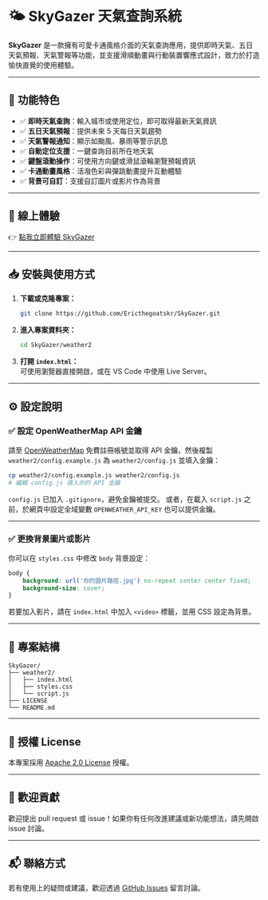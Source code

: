 
# 🌤️ SkyGazer 天氣查詢系統

**SkyGazer** 是一款擁有可愛卡通風格介面的天氣查詢應用，提供即時天氣、五日天氣預報、天氣警報等功能，並支援滑順動畫與行動裝置響應式設計，致力於打造愉快直覺的使用體驗。

---

## 🚀 功能特色

- ✅ **即時天氣查詢**：輸入城市或使用定位，即可取得最新天氣資訊  
- ✅ **五日天氣預報**：提供未來 5 天每日天氣趨勢  
- ✅ **天氣警報通知**：顯示如颱風、暴雨等警示訊息  
- ✅ **自動定位支援**：一鍵查詢目前所在地天氣  
- ✅ **鍵盤滾動操作**：可使用方向鍵或滑鼠滾輪瀏覽預報資訊  
- ✅ **卡通動畫風格**：活潑色彩與彈跳動畫提升互動體驗  
- ✅ **背景可自訂**：支援自訂圖片或影片作為背景

---

## 🌈 線上體驗

👉 [點我立即體驗 SkyGazer](https://ericthegoatskr.github.io/SkyGazer/weather2/)

---

## 📥 安裝與使用方式

1. **下載或克隆專案：**
   ```bash
   git clone https://github.com/Ericthegoatskr/SkyGazer.git
   ```

2. **進入專案資料夾：**
   ```bash
   cd SkyGazer/weather2
   ```

3. **打開 `index.html`：**  
   可使用瀏覽器直接開啟，或在 VS Code 中使用 Live Server。

---

## ⚙️ 設定說明

### ✅ 設定 OpenWeatherMap API 金鑰

請至 [OpenWeatherMap](https://openweathermap.org/api) 免費註冊帳號並取得 API 金鑰，然後複製 `weather2/config.example.js` 為 `weather2/config.js` 並填入金鑰：

```bash
cp weather2/config.example.js weather2/config.js
# 編輯 config.js 填入你的 API 金鑰
```
`config.js` 已加入 `.gitignore`，避免金鑰被提交。
或者，在載入 `script.js` 之前，於網頁中設定全域變數
`OPENWEATHER_API_KEY` 也可以提供金鑰。

---

### ✅ 更換背景圖片或影片

你可以在 `styles.css` 中修改 `body` 背景設定：

```css
body {
    background: url('你的圖片路徑.jpg') no-repeat center center fixed;
    background-size: cover;
}
```

若要加入影片，請在 `index.html` 中加入 `<video>` 標籤，並用 CSS 設定為背景。

---

## 📁 專案結構

```
SkyGazer/
├── weather2/
│   ├── index.html
│   ├── styles.css
│   └── script.js
├── LICENSE
└── README.md
```

---

## 📄 授權 License

本專案採用 [Apache 2.0 License](https://github.com/Ericthegoatskr/SkyGazer/blob/main/LICENSE) 授權。

---

## 🤝 歡迎貢獻

歡迎提出 pull request 或 issue！如果你有任何改進建議或新功能想法，請先開啟 issue 討論。

---

## 📬 聯絡方式

若有使用上的疑問或建議，歡迎透過 [GitHub Issues](https://github.com/Ericthegoatskr/SkyGazer/issues) 留言討論。
